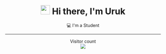 <div align="center">
   <h1><img src="https://media.tenor.com/images/af1b615e4f90567a1328b7c320d3a601/tenor.gif" width="30"/> Hi there, I'm Uruk</h1>

 💻 I'm a Student

---

<p align="center"> 
  Visitor count<br>
  <img src="https://profile-counter.glitch.me/uruknara/count.svg" />
</p>
